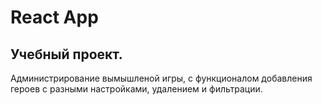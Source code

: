 # React App

## Учебный проект.

Администрирование вымышленой игры, с функционалом добавления героев с разными настройками, удалением и фильтрации.
 
